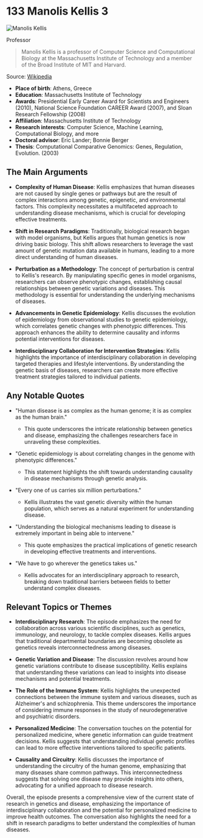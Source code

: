 # 133 Manolis Kellis 3


![Manolis Kellis](https://encrypted-tbn0.gstatic.com/images?q=tbn:ANd9GcQo2tS04xDWi2X2g12Xmip3DcterX2fs1dg9uXBfg&s=0)

Professor

> Manolis Kellis is a professor of Computer Science and Computational Biology at the Massachusetts Institute of Technology and a member of the Broad Institute of MIT and Harvard.

Source: [Wikipedia](https://en.wikipedia.org/wiki/Manolis_Kellis)

- **Place of birth**: Athens, Greece
- **Education**: Massachusetts Institute of Technology
- **Awards**: Presidential Early Career Award for Scientists and Engineers (2010), National Science Foundation CAREER Award (2007), and Sloan Research Fellowship (2008)
- **Affiliation**: Massachusetts Institute of Technology
- **Research interests**: Computer Science, Machine Learning, Computational Biology, and more
- **Doctoral advisor**: Eric Lander; Bonnie Berger
- **Thesis**: Computational Comparative Genomics: Genes, Regulation, Evolution. (2003)


## The Main Arguments

- **Complexity of Human Disease**: Kellis emphasizes that human diseases are not caused by single genes or pathways but are the result of complex interactions among genetic, epigenetic, and environmental factors. This complexity necessitates a multifaceted approach to understanding disease mechanisms, which is crucial for developing effective treatments.

- **Shift in Research Paradigms**: Traditionally, biological research began with model organisms, but Kellis argues that human genetics is now driving basic biology. This shift allows researchers to leverage the vast amount of genetic mutation data available in humans, leading to a more direct understanding of human diseases.

- **Perturbation as a Methodology**: The concept of perturbation is central to Kellis's research. By manipulating specific genes in model organisms, researchers can observe phenotypic changes, establishing causal relationships between genetic variations and diseases. This methodology is essential for understanding the underlying mechanisms of diseases.

- **Advancements in Genetic Epidemiology**: Kellis discusses the evolution of epidemiology from observational studies to genetic epidemiology, which correlates genetic changes with phenotypic differences. This approach enhances the ability to determine causality and informs potential interventions for diseases.

- **Interdisciplinary Collaboration for Intervention Strategies**: Kellis highlights the importance of interdisciplinary collaboration in developing targeted therapies and lifestyle interventions. By understanding the genetic basis of diseases, researchers can create more effective treatment strategies tailored to individual patients.

## Any Notable Quotes

- "Human disease is as complex as the human genome; it is as complex as the human brain."
  - This quote underscores the intricate relationship between genetics and disease, emphasizing the challenges researchers face in unraveling these complexities.

- "Genetic epidemiology is about correlating changes in the genome with phenotypic differences."
  - This statement highlights the shift towards understanding causality in disease mechanisms through genetic analysis.

- "Every one of us carries six million perturbations."
  - Kellis illustrates the vast genetic diversity within the human population, which serves as a natural experiment for understanding disease.

- "Understanding the biological mechanisms leading to disease is extremely important in being able to intervene."
  - This quote emphasizes the practical implications of genetic research in developing effective treatments and interventions.

- "We have to go wherever the genetics takes us."
  - Kellis advocates for an interdisciplinary approach to research, breaking down traditional barriers between fields to better understand complex diseases.

## Relevant Topics or Themes

- **Interdisciplinary Research**: The episode emphasizes the need for collaboration across various scientific disciplines, such as genetics, immunology, and neurology, to tackle complex diseases. Kellis argues that traditional departmental boundaries are becoming obsolete as genetics reveals interconnectedness among diseases.

- **Genetic Variation and Disease**: The discussion revolves around how genetic variations contribute to disease susceptibility. Kellis explains that understanding these variations can lead to insights into disease mechanisms and potential treatments.

- **The Role of the Immune System**: Kellis highlights the unexpected connections between the immune system and various diseases, such as Alzheimer's and schizophrenia. This theme underscores the importance of considering immune responses in the study of neurodegenerative and psychiatric disorders.

- **Personalized Medicine**: The conversation touches on the potential for personalized medicine, where genetic information can guide treatment decisions. Kellis suggests that understanding individual genetic profiles can lead to more effective interventions tailored to specific patients.

- **Causality and Circuitry**: Kellis discusses the importance of understanding the circuitry of the human genome, emphasizing that many diseases share common pathways. This interconnectedness suggests that solving one disease may provide insights into others, advocating for a unified approach to disease research.

Overall, the episode presents a comprehensive view of the current state of research in genetics and disease, emphasizing the importance of interdisciplinary collaboration and the potential for personalized medicine to improve health outcomes. The conversation also highlights the need for a shift in research paradigms to better understand the complexities of human diseases.